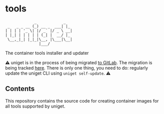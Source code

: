 # tools

```plaintext
             _            _
 _   _ _ __ (_) __ _  ___| |_
| | | | '_ \| |/ _` |/ _ \ __|
| |_| | | | | | (_| |  __/ |_
 \__,_|_| |_|_|\__, |\___|\__|
               |___/
```

The container tools installer and updater

⚠️ uniget is in the process of being migrated [to GitLab](https://gitlab.com/uniget-org). The migration is being tracked [here](https://gitlab.com/uniget-org/migration-gh2gl). There is only one thing, you need to do: regularly update the uniget CLI using `uniget self-update`. ⚠️

## Contents

This repository contains the source code for creating container images for all tools supported by uniget.
